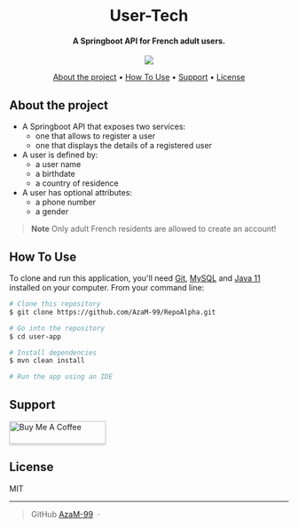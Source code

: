 
<h1 align="center">
  <br>
    User-Tech
  <br>
</h1>

<h4 align="center">A Springboot API for French adult users.</h4>

<p align="center">
  <a href="https://saythanks.io/to/mannai.azza@gmail.com">
      <img src="https://img.shields.io/badge/SayThanks.io-%E2%98%BC-1EAEDB.svg">
  </a>
</p>

<p align="center">
  <a href="#about-the-project">About the project</a> •
  <a href="#how-to-use">How To Use</a> •
  <a href="#support">Support</a> •
  <a href="#license">License</a>
</p>


## About the project

* A Springboot API that exposes two services:
  - one that allows to register a user
  - one that displays the details of a registered user
* A user is defined by:
  - a user name
  - a birthdate
  - a country of residence
* A user has optional attributes:
  - a phone number
  - a gender

> **Note**
> Only adult French residents are allowed to create an account!

## How To Use

To clone and run this application, you'll need [Git](https://git-scm.com), [MySQL](https://www.apachefriends.org/fr/download.html)  and [Java 11](https://www.oracle.com/fr/java/technologies/javase/jdk11-archive-downloads.html) installed on your computer. From your command line:

```bash
# Clone this repository
$ git clone https://github.com/AzaM-99/RepoAlpha.git

# Go into the repository
$ cd user-app

# Install dependencies
$ mvn clean install

# Run the app using an IDE
```

## Support

<img src="https://www.buymeacoffee.com/assets/img/custom_images/purple_img.png" alt="Buy Me A Coffee" style="height: 41px !important;width: 174px !important;box-shadow: 0px 3px 2px 0px rgba(190, 190, 190, 0.5) !important;-webkit-box-shadow: 0px 3px 2px 0px rgba(190, 190, 190, 0.5) !important;" >

## License

MIT

---

> GitHub [AzaM-99](https://github.com/AzaM-99) &nbsp;&middot;&nbsp;



